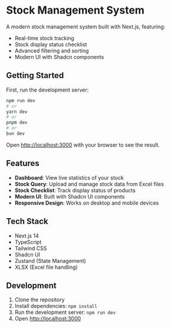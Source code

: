 # Stock Management System

A modern stock management system built with Next.js, featuring:
- Real-time stock tracking
- Stock display status checklist
- Advanced filtering and sorting
- Modern UI with Shadcn components

## Getting Started

First, run the development server:

```bash
npm run dev
# or
yarn dev
# or
pnpm dev
# or
bun dev
```

Open [http://localhost:3000](http://localhost:3000) with your browser to see the result.

## Features

- **Dashboard**: View live statistics of your stock
- **Stock Query**: Upload and manage stock data from Excel files
- **Stock Checklist**: Track display status of products
- **Modern UI**: Built with Shadcn UI components
- **Responsive Design**: Works on desktop and mobile devices

## Tech Stack

- Next.js 14
- TypeScript
- Tailwind CSS
- Shadcn UI
- Zustand (State Management)
- XLSX (Excel file handling)

## Development

1. Clone the repository
2. Install dependencies: `npm install`
3. Run the development server: `npm run dev`
4. Open [http://localhost:3000](http://localhost:3000)
